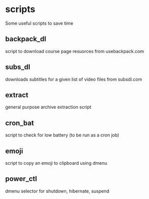 # scripts
Some useful scripts to save time

## backpack_dl
script to download course page resuorces from usebackpack.com

## subs_dl 
downloads subtitles for a given list of video files from subsdl.com

## extract
general purpose archive extraction script

## cron_bat
script to check for low battery (to be run as a cron job)

## emoji
script to copy an emoji to clipboard using dmenu

## power_ctl
dmenu selector for shutdown, hibernate, suspend
